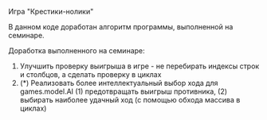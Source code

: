 Игра "Крестики-нолики"

В данном коде доработан алгоритм программы, выполненной на семинаре.

Доработка выполненного на семинаре:
1. Улучшить проверку выигрыша в игре - не перебирать индексы строк и столбцов, а сделать проверку в циклах
2. (*) Реализовать более интеллектуальный выбор хода для games.model.AI
(1) предотвращать выигрыш противника, 
(2) выбирать наиболее удачный ход (с помощью обхода массива в циклах)
